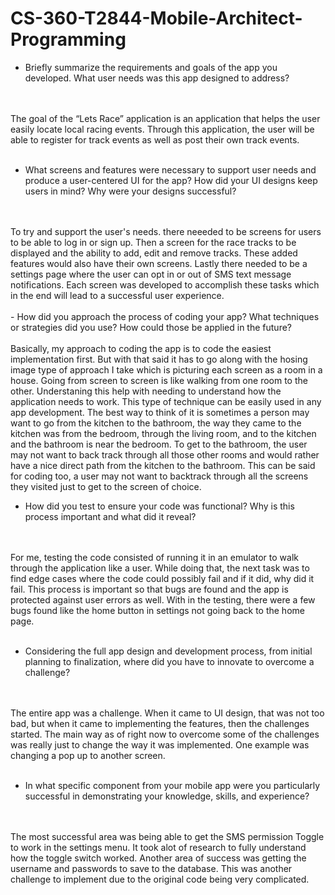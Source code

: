 # CS-360-T2844-Mobile-Architect-Programming

-   Briefly summarize the requirements and goals of the app you developed. What user needs was this app designed to address?
<br>
<br>
The goal of the “Lets Race” application is an application that helps the user easily locate local racing events. Through this application, the user will be able to register for track events as well as post their own track events. 

<br>
<br>

-   What screens and features were necessary to support user needs and produce a user-centered UI for the app? How did your UI designs keep users in mind? Why were your designs successful?
<br>
<br>
To try and support the user's needs. there neeeded to be screens for users to be able to log in or sign up.  Then a screen for the race tracks to be displayed and the ability to add, edit and remove tracks.  These added features would also have their own screens.  Lastly there needed to be a settings page where the user can opt in or out of SMS text message notifications.  Each screen was developed to accomplish these tasks which in the end will lead to a successful user experience. 
<br>
<br>
-   How did you approach the process of coding your app? What techniques or strategies did you use? How could those be applied in the future?
<br>
<br>
Basically, my approach to coding the app is to code the easiest implementation first.  But with that said it has to go along with the hosing image type of approach I take which is picturing each screen as a room in a house.  Going from screen to screen is like walking from one room to the other.  Understaning this help with needing to understand how the application needs to work.  This type of technique can be easily used in any app development.  The best way to think of it is sometimes a person may want to go from the kitchen to the bathroom, the way they came to the kitchen was from the bedroom, through the living room, and to the kitchen and the bathroom is near the bedroom.  To get to the bathroom, the user may not want to back track through all those other rooms and would rather have a nice direct path from the kitchen to the bathroom.  This can be said for coding too, a user may not want to backtrack through all the screens they visited just to get to the screen of choice. 




-   How did you test to ensure your code was functional? Why is this process important and what did it reveal?
<br>
<br>
For me, testing the code consisted of running it in an emulator to walk through the application like a user. While doing that, the next task was to find edge cases where the code could possibly fail and if it did, why did it fail.  This process is important so that bugs are found and the app is protected against user errors as well.  With in the testing, there were a few bugs found like the home button in settings not going back to the home page.
<br>
<br>  

-   Considering the full app design and development process, from initial planning to finalization, where did you have to innovate to overcome a challenge?
<br>
<br>
The entire app was a challenge.  When it came to UI design, that was not too bad, but when it came to implementing the features, then the challenges started.  The main way as of right now to overcome some of the challenges was really just to change the way it was implemented.  One example was changing a pop up to another screen. 
<br>
<br>

-   In what specific component from your mobile app were you particularly successful in demonstrating your knowledge, skills, and experience?
<br>
<br>
The most successful area was being able to get the SMS permission Toggle to work in the settings menu.  It took alot of research to fully understand how the toggle switch worked.  Another area of success was getting the username and passwords to save to the database.  This was another challenge to implement due to the original code being very complicated.  